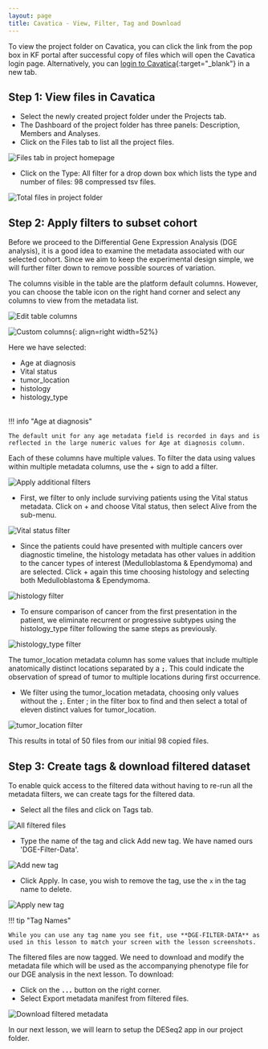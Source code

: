```yaml
---
layout: page
title: Cavatica - View, Filter, Tag and Download
---
```


To view the project folder on Cavatica, you can click the link from the pop box in KF portal after successful copy of files which will open the Cavatica login page.
Alternatively, you can [login to Cavatica](https://cavatica.sbgenomics.com){:target="_blank"} in a new tab.

## Step 1: View files in Cavatica

* Select the newly created project folder under the <span class="highlight_txt">Projects</span> tab.
* The Dashboard of the project folder has three panels: Description, Members and Analyses.
* Click on the <span class="highlight_txt">Files</span> tab to list all the project files.

![Files tab in project homepage](../rna-seq-images/10_Cavatica.png "Files tab in project homepage")

* Click on the <span class="highlight_txt">Type: All</span> filter for a drop down box which lists the type and number of files: 98 compressed tsv files.

![Total files in project folder](../rna-seq-images/11_Cavatica.png "Total files in project folder")


## Step 2: Apply filters to subset cohort

Before we proceed to the Differential Gene Expression Analysis (DGE analysis), it is a good idea to examine the metadata associated with our selected cohort. Since we aim to keep the experimental design simple, we will further filter down to remove possible sources of variation.

The columns visible in the table are the platform default columns. However, you can choose the table icon on the right hand corner and select any columns to view from the metadata list.

![Edit table columns](../rna-seq-images/12_Cavatica.png "Edit table columns")

![Custom columns](../rna-seq-images/13_Cavatica.png "Custom columns"){: align=right width=52%}

Here we have selected:

 - Age at diagnosis
 - Vital status
 - tumor_location
 - histology
 - histology_type

</br>
!!! info "Age at diagnosis"

    The default unit for any age metadata field is recorded in days and is reflected in the large numeric values for Age at diagnosis column.

Each of these columns have multiple values. To filter the data using values within multiple metadata columns, use the <span class="highlight_txt">+</span> sign to add a filter.

![Apply additional filters](../rna-seq-images/14_Cavatica.png "Apply additional filters")

* First, we filter to only include surviving patients using the <span class="highlight_txt">Vital status</span> metadata. Click on <span class="highlight_txt">+</span> and
choose <span class="highlight_txt">Vital status</span>, then select <span class="highlight_txt">Alive</span> from the sub-menu.

![Vital status filter](../rna-seq-images/15_Cavatica.png "Vital status filter")

* Since the patients could have presented with multiple cancers over diagnostic timeline, the <span class="highlight_txt">histology</span> metadata has other values in addition to the cancer types of interest (Medulloblastoma & Ependymoma) and are selected. Click <span class="highlight_txt">+</span> again this time choosing <span class="highlight_txt">histology</span> and selecting both <span class="highlight_txt">Medulloblastoma & Ependymoma</span>.

![histology filter](../rna-seq-images/16_Cavatica.png "histology filter")

* To ensure comparison of cancer from the first presentation in the patient, we eliminate recurrent or progressive subtypes using the <span class="highlight_txt">histology_type</span> filter following the same steps as previously. 

![histology_type filter](../rna-seq-images/17_Cavatica.png "histology_type filter")

The tumor_location metadata column has some values that include multiple anatomically distinct locations separated by a **`;`**. This could indicate the observation of spread of tumor to multiple locations during first occurrence.

* We filter using the <span class="highlight_txt">tumor_location</span> metadata, choosing only values without the **`;`**. Enter <span class="highlight_txt">;</span> in the filter box to find and then select a total of eleven distinct values for tumor_location.

![tumor_location filter](../rna-seq-images/18_Cavatica.png "tumor_location filter")

This results in total of 50 files from our initial 98 copied files.

## Step 3: Create tags & download filtered dataset

To enable quick access to the filtered data without having to re-run all the metadata filters, we can create tags for the filtered data.


* Select all the files and click on <span class="highlight_txt">Tags</span> tab.  

![All filtered files](../rna-seq-images/19_Cavatica.png "All filtered files")

* Type the name of the tag and click <span class="highlight_txt">Add new tag</span>. We have named ours 'DGE-Filter-Data'.

![Add new tag](../rna-seq-images/20_Cavatica.png "Add new tag")

* Click <span class="highlight_txt">Apply</span>. In case, you wish to remove the tag, use the `x` in the tag name to delete.

![Apply new tag](../rna-seq-images/21_Cavatica.png "Apply new tag")

!!! tip "Tag Names"

    While you can use any tag name you see fit, use **DGE-FILTER-DATA** as used in this lesson to match your screen with the lesson screenshots.
    
The filtered files are now tagged. We need to download and modify the metadata file which will be used as the accompanying phenotype file for our DGE analysis in the next lesson. To download:

* Click on the **`...`** button on the right corner.
* Select <span class="highlight_txt">Export metadata manifest from filtered files</span>.

![Download filtered metadata](../rna-seq-images/22_Cavatica.png "Download filtered metadata")

In our next lesson, we will learn to setup the DESeq2 app in our project folder.
